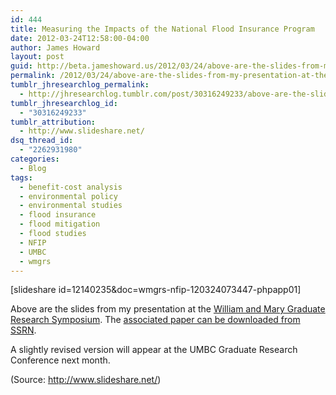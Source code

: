 ```yaml
---
id: 444
title: Measuring the Impacts of the National Flood Insurance Program
date: 2012-03-24T12:58:00-04:00
author: James Howard
layout: post
guid: http://beta.jameshoward.us/2012/03/24/above-are-the-slides-from-my-presentation-at-the/
permalink: /2012/03/24/above-are-the-slides-from-my-presentation-at-the/
tumblr_jhresearchlog_permalink:
  - http://jhresearchlog.tumblr.com/post/30316249233/above-are-the-slides-from-my-presentation-at-the
tumblr_jhresearchlog_id:
  - "30316249233"
tumblr_attribution:
  - http://www.slideshare.net/
dsq_thread_id:
  - "2262931980"
categories:
  - Blog
tags:
  - benefit-cost analysis
  - environmental policy
  - environmental studies
  - flood insurance
  - flood mitigation
  - flood studies
  - NFIP
  - UMBC
  - wmgrs
---
```

[slideshare id=12140235&doc=wmgrs-nfip-120324073447-phpapp01]

Above are the slides from my presentation at the <a href="http://www.wm.edu/as/graduate/researchsymposium/">William and Mary Graduate Research Symposium</a>. The <a href="http://ssrn.com/abstract=2021204">associated paper can be downloaded from SSRN</a>.

A slightly revised version will appear at the UMBC Graduate Research Conference next month.

<div class="attribution">(<span>Source:</span> <a href="http://www.slideshare.net/">http://www.slideshare.net/</a>)</div>
